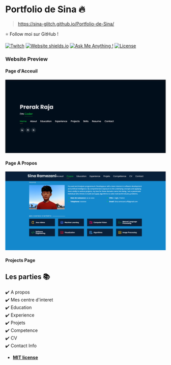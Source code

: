 # Portfolio de Sina 🔥
> https://sina-glitch.github.io/Portfolio-de-Sina/

:star: Follow moi sur GitHub !

[![Twitch](https://img.shields.io/badge/maintained-yes-green.svg)](https://www.twitch.tv/looneytvpro)
[![Website shields.io](https://img.shields.io/badge/website-up-yellow)](https://sina-glitch.github.io/Portfolio-de-Sina/)
[![Ask Me Anything !](https://img.shields.io/badge/ask%20me-linkedin-1abc9c.svg)](https://www.linkedin.com/in/rajaprerak/)
[![License](http://img.shields.io/:license-mit-blue.svg?style=flat-square)](http://badges.mit-license.org)

### Website Preview
#### Page d'Acceuil
<img src="website_images/HomePage.gif" width="900">


#### Page A Propos
<img src="website_images/AboutPage.png" width="900">


#### Projects Page
<!-- <img src="website_images/ProjectPage.png" width="900"> -->
  


## Les parties 📚
✔️ A propos\
✔️ Mes centre d'interet\
✔️ Education\
✔️ Experience\
✔️ Projets \
✔️ Competence \
✔️ CV \
✔️ Contact Info

- **[MIT license](http://opensource.org/licenses/mit-license.php)**
